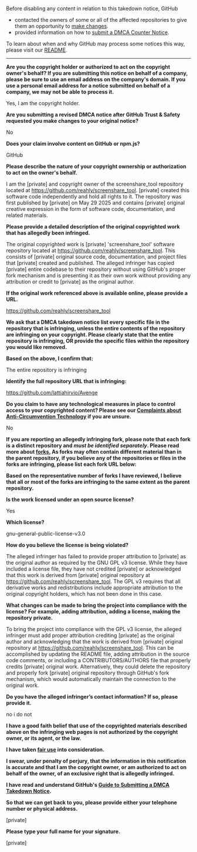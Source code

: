 Before disabling any content in relation to this takedown notice, GitHub
- contacted the owners of some or all of the affected repositories to give them an opportunity to [make changes](https://docs.github.com/en/github/site-policy/dmca-takedown-policy#a-how-does-this-actually-work).
- provided information on how to [submit a DMCA Counter Notice](https://docs.github.com/en/articles/guide-to-submitting-a-dmca-counter-notice).

To learn about when and why GitHub may process some notices this way, please visit our [README](https://github.com/github/dmca/blob/master/README.md#anatomy-of-a-takedown-notice).

---

**Are you the copyright holder or authorized to act on the copyright owner's behalf? If you are submitting this notice on behalf of a company, please be sure to use an email address on the company's domain. If you use a personal email address for a notice submitted on behalf of a company, we may not be able to process it.**

Yes, I am the copyright holder.

**Are you submitting a revised DMCA notice after GitHub Trust & Safety requested you make changes to your original notice?**

No

**Does your claim involve content on GitHub or npm.js?**

GitHub

**Please describe the nature of your copyright ownership or authorization to act on the owner's behalf.**

I am the [private] and copyright owner of the screenshare_tool repository located at https://github.com/reahly/screenshare_tool. [private] created this software code independently and hold all rights to it. The repository was first published by [private] on May 29 2025 and contains [private] original creative expression in the form of software code, documentation, and related materials.

**Please provide a detailed description of the original copyrighted work that has allegedly been infringed.**

The original copyrighted work is [private] 'screenshare_tool' software repository located at https://github.com/reahly/screenshare_tool. This consists of [private] original source code, documentation, and project files that [private] created and published. The alleged infringer has copied [private] entire codebase to their repository without using GitHub's proper fork mechanism and is presenting it as their own work without providing any attribution or credit to [private] as the original author.

**If the original work referenced above is available online, please provide a URL.**

https://github.com/reahly/screenshare_tool

**We ask that a DMCA takedown notice list every specific file in the repository that is infringing, unless the entire contents of the repository are infringing on your copyright. Please clearly state that the entire repository is infringing, OR provide the specific files within the repository you would like removed.**

**Based on the above, I confirm that:**

The entire repository is infringing

**Identify the full repository URL that is infringing:**

https://github.com/lattiahirvio/Avenge

**Do you claim to have any technological measures in place to control access to your copyrighted content? Please see our <a href="https://docs.github.com/articles/guide-to-submitting-a-dmca-takedown-notice#complaints-about-anti-circumvention-technology">Complaints about Anti-Circumvention Technology</a> if you are unsure.**

No

**If you are reporting an allegedly infringing fork, please note that each fork is a distinct repository and <i>must be identified separately</i>. Please read more about <a href="https://docs.github.com/articles/dmca-takedown-policy#b-what-about-forks-or-whats-a-fork">forks.</a> As forks may often contain different material than in the parent repository, if you believe any of the repositories or files in the forks are infringing, please list each fork URL below:**

**Based on the representative number of forks I have reviewed, I believe that all or most of the forks are infringing to the same extent as the parent repository.**

**Is the work licensed under an open source license?**

Yes

**Which license?**

gnu-general-public-license-v3.0

**How do you believe the license is being violated?**

The alleged infringer has failed to provide proper attribution to [private] as the original author as required by the GNU GPL v3 license. While they have included a license file, they have not credited [private] or acknowledged that this work is derived from [private] original repository at https://github.com/reahly/screenshare_tool. The GPL v3 requires that all derivative works and redistributions include appropriate attribution to the original copyright holders, which has not been done in this case.

**What changes can be made to bring the project into compliance with the license? For example, adding attribution, adding a license, making the repository private.**

To bring the project into compliance with the GPL v3 license, the alleged infringer must add proper attribution crediting [private] as the original author and acknowledging that the work is derived from [private] original repository at https://github.com/reahly/screenshare_tool. This can be accomplished by updating the README file, adding attribution in the source code comments, or including a CONTRIBUTORS/AUTHORS file that properly credits [private] original work. Alternatively, they could delete the repository and properly fork [private] original repository through GitHub's fork mechanism, which would automatically maintain the connection to the original work.

**Do you have the alleged infringer’s contact information? If so, please provide it.**

no i do not

**I have a good faith belief that use of the copyrighted materials described above on the infringing web pages is not authorized by the copyright owner, or its agent, or the law.**

**I have taken <a href="https://www.lumendatabase.org/topics/22">fair use</a> into consideration.**

**I swear, under penalty of perjury, that the information in this notification is accurate and that I am the copyright owner, or am authorized to act on behalf of the owner, of an exclusive right that is allegedly infringed.**

**I have read and understand GitHub's <a href="https://docs.github.com/articles/guide-to-submitting-a-dmca-takedown-notice/">Guide to Submitting a DMCA Takedown Notice</a>.**

**So that we can get back to you, please provide either your telephone number or physical address.**

[private]

**Please type your full name for your signature.**

[private]
